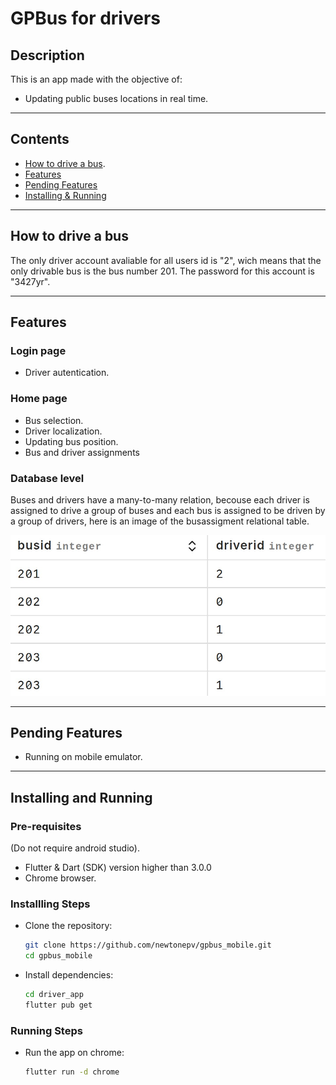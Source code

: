# GPBus for drivers

## Description
This is an app made with the objective of: 
- Updating public buses locations in real time.

<hr>

## Contents
- [How to drive a bus](#how-to-drive-a-bus).
- [Features](#features)
- [Pending Features](#pending-features)
- [Installing & Running](#installing-and-running)

<hr>

## How to drive a bus
The only driver account avaliable for all users id is "2", wich means that the only drivable bus is the bus number 201. The password for this account is "3427yr".
<hr>

## Features
### Login page
- Driver autentication.
### Home page
- Bus selection.
- Driver localization.
- Updating bus position.
- Bus and driver assignments
### Database level
Buses and drivers have a many-to-many relation, becouse each driver is assigned to drive a group of buses and each bus is assigned to be driven by a group of drivers, here is an image of the busassigment relational table.

<p align="center" style="margin: 0; padding: 0;">
  <img src="../readme_images/bus_driver_assignment.jpeg" alt="Logo" alt="bus_assignment.jpeg" width="1000">
</p>

<hr>

## Pending Features
- Running on mobile emulator.

<hr>

## Installing and Running
### Pre-requisites
(Do not require android studio).
- Flutter & Dart (SDK) version higher than 3.0.0
- Chrome browser.
### Installling Steps
- Clone the repository:
  ```bash
  git clone https://github.com/newtonepv/gpbus_mobile.git
  cd gpbus_mobile
  ```
- Install dependencies:
  ```bash
  cd driver_app
  flutter pub get
  ```
### Running Steps
- Run the app on chrome:
  ```bash
  flutter run -d chrome
  ```
